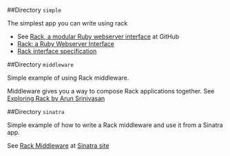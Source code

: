 ##Directory `simple`

The simplest app you can write using rack

* See [Rack, a modular Ruby webserver interface](https://github.com/rack/rack)
at GitHub
* [Rack: a Ruby Webserver Interface](http://rack.github.io/)
* [Rack interface specification](http://rubydoc.info/github/rack/rack/master/file/SPEC)

##Directory `middleware`

Simple example of using Rack middleware.

Middleware gives you a way to compose Rack applications together.
See 
[Exploring Rack
by Arun Srinivasan](http://code.tutsplus.com/articles/exploring-rack--net-32976)


##Directory `sinatra`

Simple example of how to write a Rack middleware
and use it from a Sinatra app.

See [Rack Middleware](http://www.sinatrarb.com/intro.html#Rack%20Middleware)
at [Sinatra site](http://www.sinatrarb.com/)
